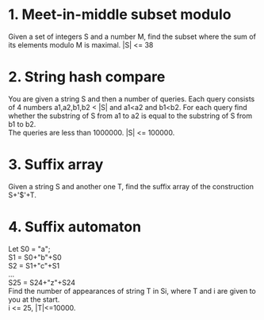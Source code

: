 # 1. Meet-in-middle subset modulo
Given a set of integers S and a number M, find the subset where the sum of its elements modulo M is maximal.
|S| <= 38

# 2. String hash compare
You are given a string S and then a number of queries. Each query consists of 4 numbers a1,a2,b1,b2 < |S| and a1<a2 and b1<b2. For each query find whether the substring of S from a1 to a2 is equal to the substring of S from b1 to b2.  
The queries are less than 1000000. |S| <= 100000.

# 3. Suffix array
Given a string S and another one T, find the suffix array of the construction S+'$'+T.

# 4. Suffix automaton
Let S0 = "a";  
S1 = S0+"b"+S0  
S2 = S1+"c"+S1  
...  
S25 = S24+"z"+S24  
Find the number of appearances of string T in Si, where T and i are given to you at the start.  
i <= 25, |T|<=10000.
